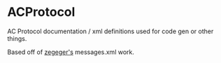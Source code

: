 # ACProtocol
AC Protocol documentation / xml definitions used for code gen or other things.

Based off of [zegeger's](https://github.com/Zegeger) messages.xml work.
